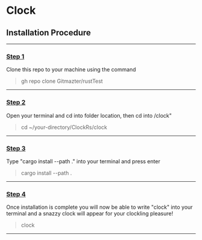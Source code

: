 <h1> Clock </h1>

<h2> Installation Procedure </h2>
<hr/>
<h3><u> Step 1 </ul></u></h3>
<p> Clone this repo to your machine using the command </p>
<blockquote>
gh repo clone Gitmazter/rustTest
</blockquote>
<hr/>
<h3><u> Step 2 </ul></u></h3>
<p> Open your terminal and cd into folder location, then cd into /clock" </p>
<blockquote>
cd ~/your-directory/ClockRs/clock
</blockquote>
<hr/>
<h3><u> Step 3 </ul></u></h3>
<p> Type "cargo install --path ." into your terminal and press enter</p>
<blockquote>
cargo install --path .
</blockquote>
<hr/>
<h3><u> Step 4 </ul></u></h3>
<p> Once installation is complete you will now be able to write "clock" into your terminal and a snazzy clock will appear for your clockling pleasure! </p>
<blockquote>
clock
</blockquote>
<hr/>
